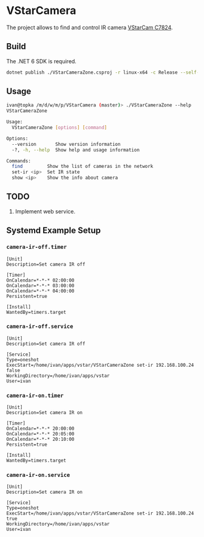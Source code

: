 # VStarCamera

The project allows to find and control IR camera [VStarCam C7824](https://vstarcam.ru/product/%d0%ba%d0%b0%d0%bc%d0%b5%d1%80%d0%b0-c7824/).

## Build

The .NET 6 SDK is required.

```bash
dotnet publish ./VStarCameraZone.csproj -r linux-x64 -c Release --self-contained -p:PublishSingleFile=true -p:PublishTrimmed=true -o .
```

## Usage

```bash
ivan@topka /m/d/w/m/p/VStarCamera (master)> ./VStarCameraZone --help
VStarCameraZone

Usage:
  VStarCameraZone [options] [command]

Options:
  --version       Show version information
  -?, -h, --help  Show help and usage information

Commands:
  find         Show the list of cameras in the network
  set-ir <ip>  Set IR state
  show <ip>    Show the info about camera
```

## TODO

1. Implement web service.

## Systemd Example Setup

### `camera-ir-off.timer`

```
[Unit]
Description=Set camera IR off

[Timer]
OnCalendar=*-*-* 02:00:00
OnCalendar=*-*-* 03:00:00
OnCalendar=*-*-* 04:00:00
Persistent=true

[Install]
WantedBy=timers.target
```

### `camera-ir-off.service`

```
[Unit]
Description=Set camera IR off

[Service]
Type=oneshot
ExecStart=/home/ivan/apps/vstar/VStarCameraZone set-ir 192.168.100.24 false
WorkingDirectory=/home/ivan/apps/vstar
User=ivan
```

### `camera-ir-on.timer`

```
[Unit]
Description=Set camera IR on

[Timer]
OnCalendar=*-*-* 20:00:00
OnCalendar=*-*-* 20:05:00
OnCalendar=*-*-* 20:10:00
Persistent=true

[Install]
WantedBy=timers.target
```

### `camera-ir-on.service`

```
[Unit]
Description=Set camera IR on

[Service]
Type=oneshot
ExecStart=/home/ivan/apps/vstar/VStarCameraZone set-ir 192.168.100.24 true
WorkingDirectory=/home/ivan/apps/vstar
User=ivan
```
